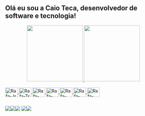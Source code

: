 ## Olá eu sou a Caio Teca, desenvolvedor de software e tecnologia!
<div align="center">
  <a href="https://github.com/caioteca">
  <img height="180em" src="https://github-readme-stats.vercel.app/api?username=caioteca&show_icons=true&theme=merko&include_all_commits=true&count_private=true"/>

  <img height="180em" src="https://github-readme-stats.vercel.app/api/top-langs/?username=caioteca&layout=compact&langs_count=7&theme=merko"/>
</div>

<div style="display: inline_block"><br>
  <img align="center" alt="Rafa-Js" height="30" width="40" src="https://cdn.jsdelivr.net/gh/devicons/devicon/icons/html5/html5-plain.svg">

  <img align="center" alt="Rafa-Ts" height="30" width="40" src="https://cdn.jsdelivr.net/gh/devicons/devicon/icons/css3/css3-plain.svg">

  <img align="center" alt="Rafa-React" height="30" width="40" src="https://cdn.jsdelivr.net/gh/devicons/devicon/icons/javascript/javascript-plain.svg">

  <img align="center" alt="Rafa-HTML" height="30" width="40" src="https://cdn.jsdelivr.net/gh/devicons/devicon/icons/angularjs/angularjs-plain.svg">

  <img align="center" alt="Rafa-CSS" height="30" width="40" src="https://cdn.jsdelivr.net/gh/devicons/devicon/icons/flutter/flutter-plain.svg" >

  <img align="center" alt="Rafa-Python" height="30" width="40" src="https://cdn.jsdelivr.net/gh/devicons/devicon/icons/laravel/laravel-plain-wordmark.svg" >

  <img align="center" alt="Rafa-Csharp" height="30" width="40" src="https://cdn.jsdelivr.net/gh/devicons/devicon/icons/dart/dart-plain-wordmark.svg">

</div>
  
  ##
 
<div> 
  <a href="https://www.facebook.com/caio.teca.2018/" target="_blank"><img src="https://img.shields.io/badge/Facebook-1877F2?style=for-the-badge&logo=facebook&logoColor=white" target="_blank"></a><a href="http://github.com/caioteca" target="_blank"><img src="https://img.shields.io/badge/GitHub-100000?style=for-the-badge&logo=github&logoColor=white" target="_blank"></a><a href="https://discord.gg/caioteca#7858" target="_blank"><img src="https://img.shields.io/badge/Discord-7289DA?style=for-the-badge&logo=discord&logoColor=white" target="_blank"></a> <a href = "mailto:caioteca2020@gmail.com"><img src="https://img.shields.io/badge/-Gmail-%23333?style=for-the-badge&logo=gmail&logoColor=white" target="_blank"></a><a href="https://www.linkedin.com/in/caio-teca-114475218/" target="_blank"><img src="https://img.shields.io/badge/-LinkedIn-%230077B5?style=for-the-badge&logo=linkedin&logoColor=white" target="_blank"></a></div>
